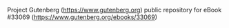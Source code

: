 Project Gutenberg (https://www.gutenberg.org) public repository for eBook #33069 (https://www.gutenberg.org/ebooks/33069)
